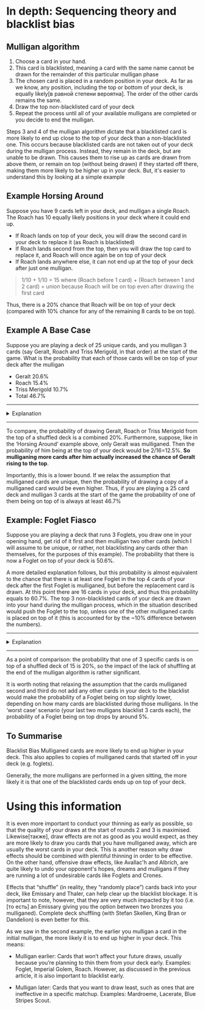 # In depth: Sequencing theory and blacklist bias

## Mulligan algorithm

1. Choose a card in your hand.
2. This card is blacklisted, meaning a card with the same name cannot be drawn for the remainder of this particular mulligan phase
3. The chosen card is placed in a random position in your deck. As far as we know, any position, including the top or bottom of your deck, is equally likely[в равной степени вероятна]. The order of the other cards remains the same.
4. Draw the top non-blacklisted card of your deck
5. Repeat the process until all of your available mulligans are completed or you decide to end the mulligan.

Steps 3 and 4 of the mulligan algorithm dictate that a blacklisted card is more likely to end up close to the top of your deck than a non-blacklisted one. This occurs because blacklisted cards are not taken out of your deck during the mulligan process. Instead, they remain in the deck, but are unable to be drawn. This causes them to rise up as cards are drawn from above them, or remain on top (without being drawn) if they started off there, making them more likely to be higher up in your deck. But, it's easier to understand this by looking at a simple example

## Example Horsing Around

Suppose you have 9 cards left in your deck, and mulligan a single Roach. The Roach has 10 equally likely positions in your deck where it could end up.

- If Roach lands on top of your deck, you will draw the second card in your deck to replace it (as Roach is blacklisted)
- If Roach lands second from the top, then you will draw the top card to replace it, and Roach will once again be on top of your deck
- If Roach lands anywhere else, it can not end up at the top of your deck after just one mulligan.

> 1/10 + 1/10 = 15 where (Roach before 1 card) + (Roach between 1 and 2 card) = union because Roach will be on top even after drawing the first card

Thus, there is a 20% chance that Roach will be on top of your deck (compared with 10% chance for any of the remaining 8 cards to be on top).

## Example A Base Case

Suppose you are playing a deck of 25 unique cards, and you mulligan 3 cards (say Geralt, Roach and Triss Merigold, in that order) at the start of the game. What is the probability that each of those cards will be on top of your deck after the mulligan

- Geralt 20.6%
- Roach 15.4%
- Triss Merigold 10.7%
- Total 46.7%

---
<details>
	<summary> Explanation </summary>

#### 20.6%

Geralt is the top card if he is mulliganed into position 1,2,3 or 4 in your deck (before the replacement card is drawn), AND after that neither Roach nor Triss are placed above Geralt in the deck. If this occurs, all cards above Geralt will be drawn during the mulligan process and he will end up being the top card.

The probability that Geralt is mulliganed into position 1234 is 116=0.0625 for every position.

For each of the above positions, calculate the probability that neither Roach nor Triss are ever mulliganed above geralt. This is 0.880.880.820.71. Or rather

##### First position #1/15

We assume that Geralt is mulliganed above card 1 ending up in position 1 out of 16 before the replacement card is drawn. Then the top card is drawn, and now Geralt is #1/15.

If **neither Triss nor roach are mulliganed in a position above Geralt**, then Geralt will end up being the top card of your deck after the mulligan. So we need to **find the probability that neither Triss nor Roach are mulliganed above Geralt**.

Roach is mulliganed second, and ends up above Geralt with a 1/16 chance.

Then, suppose that Roach is not placed above Geralt. The top card is drawn, and Geralt stays in position #1/15. Triss is now mulliganed, and the probability that she ends up above Geralt is 1/16. 

So we have that the probability that neither Roach nor Triss ends up above Geralt is

> 1 - 1/16 - 1 * 15/16^2 = 0.88

Same for Geralt which was mulliganed between cards 1 and 2 

> 1 - 1/16 - 1 * 15/16^2 = 0.88

##### Second position #2/15

We assume that Geralt is mulliganed between cards 2 and 3 in your deck i.e. (то есть) ending up in position 3 out of 16 before the replacement card is drawn. Then, the top card is drawn, and now Geralt is #2/15.

If **neither Triss nor roach are mulliganed in a position above Geralt**, then Geralt will end up being the top card of your deck after the mulligan, as cards in positions 1 and 3 will be drawn into your hand to replace Triss+Roach. So we need to **find the probability that neither Triss nor Roach are mulliganed above Geralt**.

Roach is mulliganed second, and ends up above Geralt if he is placed above card 1, between cards 1 and 2 (card 2 is Geralt). So there is a 2/16 chance of Roach being placed above Geralt.

Then, suppose that Roach is not placed above Geralt. The top card is drawn, and now Geralt is in position #1/15. Triss is now mulliganed, and the probability that she ends up above Geralt is 1/16. 

So we have that the probability that neither Roach nor Triss ends up above Geralt is 

> 1 - 2/16 - 1 * 14/16^2 =0.82

##### Third position #3/15

We assume that Geralt is mulliganed between cards 3 and 4 in your deck i.e. (то есть) ending up in position 4 out of 16 before the replacement card is drawn. Then, the top card is drawn, and now Geralt is #3/15.

If **neither Triss nor roach are mulliganed in a position above Geralt**, then Geralt will end up being the top card of your deck after the mulligan, as cards in positions 1 and 2 will be drawn into your hand to replace Triss+Roach. So we need to **find the probability that neither Triss nor Roach are mulliganed above Geralt**.

Roach is mulliganed second, and ends up above Geralt if he is placed above card 1, between cards 1 and 2 or between card 2 and card 3 (card 3 is Geralt). So there is a 3/16 chance of Roach being placed above Geralt.

Then, suppose that Roach is not placed above Geralt. The top card is drawn, and now Geralt is in position #2/15. Triss is now mulliganed, and the probability that she ends up above Geralt is 2/16. 

So we have that the probability that neither Roach nor Triss ends up above Geralt is 

> 1 - 3/16 - 13/16 * 2/16 

> (1 - Prob(Triss above Geralt) - Prob(Triss not above Geralt) * Prob(Roach above Geralt) )

If we didn't include the *Prob(Triss not above Geralt)* term we would be double counting the situations where both are placed above Geralt

The other numbers are similar, except there is a lower probability that Geralt is eclipsed since he is mulliganed into a higher position in the deck

> 1 - 3/16 - 2 * 13/16^2 = 0.71

Multiply the first probability by the second, and sum over all possible positions

> (1/16 * 0.88) + (1/16 * 0.88) + (1/16 * 0.82) + (1/16 + 0.71) = 20.6

#### 15.4%

Roach is the top card of your deck if he is mulliganed into position 1,2 or 3 (before replacement) AND Geralt was not already in a position above it AND Triss is not placed in a position above it.

> (1/16 * 1 * 15/16) + (1/16 * 14/16 * 15/16) + (1/16 * 13/16 * 14/16) = 0.154

#### 10.7%

Triss is the top card of your deck if she is mulliganed into position 1 or 2 (before replacement) AND Neither Geralt nor Roach were already in a position above her

> (1/16 * 1) + (1/16 * [1 - 3/16 - 13/16 * 2/16]) = 0.107

</details>


---

To compare, the probability of drawing Geralt, Roach or Triss Merigold from the top of a shuffled deck is a combined 20%. Furthermore, suppose, like in the ‘Horsing Around’ example above, only Geralt was mulliganed. Then the probability of him being at the top of your deck would be 2/16=12.5%. **So mulliganing more cards after him actually increased the chance of Geralt rising to the top**.

Importantly, this is a lower bound. If we relax the assumption that mulliganed cards are unique, then the probability of drawing a copy of a mulliganed card would be even higher. Thus, if you are playing a 25 card deck and mulligan 3 cards at the start of the game the probability of one of them being on top of is always at least 46.7%

## Example: Foglet Fiasco

Suppose you are playing a deck that runs 3 Foglets, you draw one in your opening hand, get rid of it first and then mulligan two other cards (which I will assume to be unique, or rather, not blacklisting any cards other than themselves, for the purposes of this example). The probability that there is now a Foglet on top of your deck is 50.6%.

A more detailed explanation follows, but this probability is almost equivalent to the chance that there is at least one Foglet in the top 4 cards of your deck after the first Foglet is mulliganed, but before the replacement card is drawn. At this point there are 16 cards in your deck, and thus this probability equals to 60.7%. The top 3 non-blacklisted cards of your deck are drawn into your hand during the mulligan process, which in the situation described would push the Foglet to the top, unless one of the other mulliganed cards is placed on top of it (this is accounted for by the ~10% difference between the numbers).

---

<details>
	<summary>Explanation</summary>

#### 60.7%

This probability that there are no Foglets in the top 4 cards of a randomised 16 card deck is: 12C3/16C3 = 11/28. Thus, the probability that there is at least one Foglet in the top 4 cards is 1-11/28=17/28.

#### 50.6% 

A Foglet ends up being the top card of your deck if the topmost Foglet of your deck is in position 1,2,3 or 4 in your deck (after the first mulligan, but before the replacement card is drawn) AND Your second and third mulliganed cards are not placed above the Foglet.

The probability that the topmost Foglet in your deck is in position 1/2/3/4 is 0.1875/0.1625/0.1393/0.1179. (Calculated by considering the number of ways to arrange cards in your deck to satisfy the conditions outlined, divided by the total number of arrangements).

For each of those positions, the probability that your second or third mulligan lands above the topmost Foglet is exactly the same as with Geralt in the previous example, 0.88/0.88/0.82/0.71.

Multiply and sum to obtain the result.

</details>

---

As a point of comparison: the probability that one of 3 specific cards is on top of a shuffled deck of 15 is 20%, so the impact of the lack of shuffling at the end of the mulligan algorithm is rather significant.

It is worth noting that relaxing the assumption that the cards mulliganed second and third do not add any other cards in your deck to the blacklist would make the probability of a Foglet being on top slightly lower, depending on how many cards are blacklisted during those mulligans. In the ‘worst case’ scenario (your last two mulligans blacklist 3 cards each), the probability of a Foglet being on top drops by around 5%.

## To Summarise

Blacklist Bias Mulliganed cards are more likely to end up higher in your deck. This also applies to copies of mulliganed cards that started off in your deck (e.g. foglets).

Generally, the more mulligans are performed in a given sitting, the more likely it is that one of the blacklisted cards ends up on top of your deck.


# Using this information

It is even more important to conduct your thinning as early as possible, so that the quality of your draws at the start of rounds 2 and 3 is maximised. Likewise[также], draw effects are not as good as you would expect, as they are more likely to draw you cards that you have mulliganed away, which are usually the worst cards in your deck. This is another reason why draw effects should be combined with plentiful thinning in order to be effective. On the other hand, offensive draw effects, like Avallac'h and Albrich, are quite likely to undo your opponent's hopes, dreams and mulligans if they are running a lot of undesirable cards like Foglets and Crones.

Effects that “shuffle” (in reality, they “randomly place”) cards back into your deck, like Emissary and Thaler, can help clear up the blacklist blockage. It is important to note, however, that they are very much impacted by it too (i.e.[то есть] an Emissary giving you the option between two bronzes you mulliganed). Complete deck shuffling (with Stefan Skellen, King Bran or Dandelion) is even better for this.

As we saw in the second example, the earlier you mulligan a card in the initial mulligan, the more likely it is to end up higher in your deck. This means:

- Mulligan earlier: Cards that won’t affect your future draws, usually because you’re planning to thin them from your deck early. Examples: Foglet, Imperial Golem, Roach. However, as discussed in the previous article, it is also important to blacklist early.

- Mulligan later: Cards that you want to draw least, such as ones that are ineffective in a specific matchup. Examples: Mardroeme, Lacerate, Blue Stripes Scout.